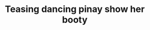 ---
layout: post
title: Teasing dancing pinay show her booty
duration: '00:33'
view: 262
rate: 2
video: 'https://flashservice.xvideos.com/embedframe/23449506'
category: 
 - amateur
 - beautiful
 - caught
 - curvy
 - pinay
 - pov
 - sleeping
 - student
tags: 
 - ass
 - booty
 - butt
 - gorgeous
 - lot-booty
 - muse
 - nene
 - phat-ass
 - sala
 - show
 - webcam
priority: 0.9
changefreq: daily
---